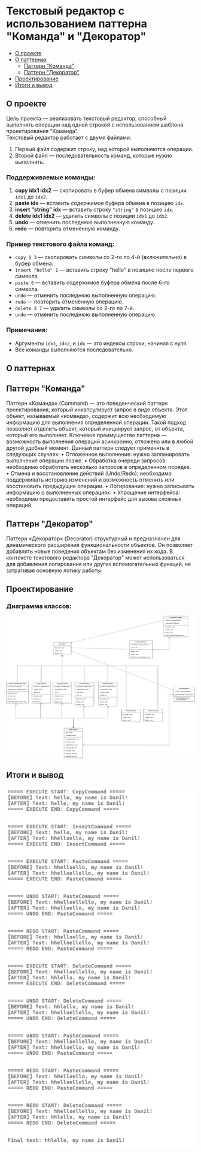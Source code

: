 # Текстовый редактор с использованием паттерна "Команда" и "Декоратор"

* [О проекте](#AboutProject)
* [О паттернах](#AboutPatterns)
	* [Паттерн "Команда"](#CommandPattern)
	* [Паттерн "Декоратор"](#DecoratorPattern)
* [Проектирование](#DiagramClass)
* [Итоги и вывод](#EndProject)

<a id="AboutProject"></a>

## О проекте

Цель проекта — реализовать текстовый редактор, способный выполнять операции над одной строкой с использованием шаблона проектирования "Команда".  
Текстовый редактор работает с двумя файлами:
1. Первый файл содержит строку, над которой выполняются операции.
2. Второй файл — последовательность команд, которые нужно выполнить.

### Поддерживаемые команды:

1. **copy idx1 idx2** — скопировать в буфер обмена символы с позиции `idx1` до `idx2`.
2. **paste idx** — вставить содержимое буфера обмена в позицию `idx`.
3. **insert "string" idx** — вставить строку `"string"` в позицию `idx`.
4. **delete idx1 idx2** — удалить символы с позиции `idx1` до `idx2`.
5. **undo** — отменить последнюю выполненную команду.
6. **redo** — повторить отменённую команду.

### Пример текстового файла команд:

- `copy 1 3` — скопировать символы со 2-го по 4-й (включительно) в буфер обмена.  
- `insert "hello" 1` — вставить строку "hello" в позицию после первого символа.  
- `paste 6` — вставить содержимое буфера обмена после 6-го символа.  
- `undo` — отменить последнюю выполненную операцию.  
- `redo` — повторить отменённую операцию.  
- `delete 2 7` — удалить символы со 2-го по 7-й.  
- `undo` — отменить последнюю выполненную операцию.  

### Примечания:
- Аргументы `idx1`, `idx2`, и `idx` — это индексы строки, начиная с нуля.
- Все команды выполняются последовательно.

<a id="AboutPatterns"></a>

## О паттернах

<a id="CommandPattern"></a>

## Паттерн "Команда"

Паттерн «Команда» (Command) — это поведенческий паттерн проектирования, который инкапсулирует запрос в виде объекта. Этот объект, называемый «команда», содержит всю необходимую информацию для выполнения определенной операции. Такой подход позволяет отделить объект, который инициирует запрос, от объекта, который его выполняет. Ключевое преимущество паттерна — возможность выполнения операций асинхронно, отложено или в любой другой удобный момент. Данный паттерн следует применять в следующих случаях: 
• Отложенное выполнение: нужно запланировать выполнение операции позже.
• Обработка очереди запросов: необходимо обработать несколько запросов в определенном порядке.
• Отмена и восстановление действий (Undo/Redo): необходимо поддерживать историю изменений и возможность отменить или восстановить предыдущие операции.
• Логирование: нужно записывать информацию о выполненных операциях.
• Упрощение интерфейса: необходимо предоставить простой интерфейс для вызова сложных операций.

<a id="DecoratorPattern"></a>

## Паттерн "Декоратор"

Паттерн «Декоратор» (Decorator) структурный и предназначен для динамического расширения функциональности объектов. 
Он позволяет добавлять новые поведения объектам без изменения их кода. 
В контексте текстового редактора "Декоратор" может использоваться для добавления логирования или других вспомогательных функций, не затрагивая основную логику работы.

<a id="DiagramClass"></a>

## Проектирование

### Диаграмма классов:
![Диаграмма классов](images/1.jpg)

<a id="EndProject"></a>

## Итоги и вывод

![Итоги проекта](images/2.jpg)
